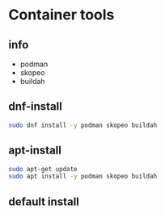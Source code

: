 # Container tools

## info

  - podman
  - skopeo
  - buildah

## dnf-install
```sh
sudo dnf install -y podman skopeo buildah
```

## apt-install
```sh
sudo apt-get update
sudo apt install -y podman skopeo buildah
```

## default install
